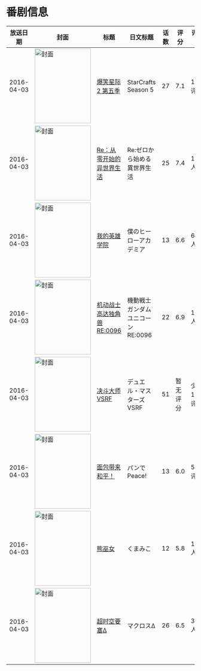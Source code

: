 # 番剧信息

|放送日期|封面|标题|日文标题|话数|评分|评分人数|
|---|---|---|---|---|---|---|
|2016-04-03|<img src="https://lain.bgm.tv/pic/cover/c/c3/3c/230901_S58me.jpg" alt="封面" style="width:150px;height:200px;object-fit:cover;">|[爆笑星际2 第五季](https://bangumi.tv/subject/230901)|StarCrafts Season 5|27|7.1|11人评分|
|2016-04-03|<img src="https://lain.bgm.tv/pic/cover/c/cb/78/140001_Ew1mo.jpg" alt="封面" style="width:150px;height:200px;object-fit:cover;">|[Re：从零开始的异世界生活](https://bangumi.tv/subject/140001)|Re:ゼロから始める異世界生活|25|7.4|18590人评分|
|2016-04-03|<img src="https://lain.bgm.tv/pic/cover/c/c3/83/150955_dHMf9.jpg" alt="封面" style="width:150px;height:200px;object-fit:cover;">|[我的英雄学院](https://bangumi.tv/subject/150955)|僕のヒーローアカデミア|13|6.6|6397人评分|
|2016-04-03|<img src="https://lain.bgm.tv/pic/cover/c/50/20/169917_6U6fj.jpg" alt="封面" style="width:150px;height:200px;object-fit:cover;">|[机动战士高达独角兽 RE:0096](https://bangumi.tv/subject/169917)|機動戦士ガンダムユニコーン RE:0096|22|6.9|1250人评分|
|2016-04-03|<img src="https://lain.bgm.tv/pic/cover/c/5b/43/175433_B0nll.jpg" alt="封面" style="width:150px;height:200px;object-fit:cover;">|[决斗大师VSRF](https://bangumi.tv/subject/175433)|デュエル・マスターズ VSRF|51|暂无评分|少于10人评分|
|2016-04-03|<img src="https://lain.bgm.tv/pic/cover/c/a8/92/144650_OwONO.jpg" alt="封面" style="width:150px;height:200px;object-fit:cover;">|[面包带来和平！](https://bangumi.tv/subject/144650)|パンでPeace!|13|6.0|587人评分|
|2016-04-03|<img src="https://lain.bgm.tv/pic/cover/c/4f/c8/148361_nEFsC.jpg" alt="封面" style="width:150px;height:200px;object-fit:cover;">|[熊巫女](https://bangumi.tv/subject/148361)|くまみこ|12|5.8|1936人评分|
|2016-04-03|<img src="https://lain.bgm.tv/pic/cover/c/31/79/100858_95wYv.jpg" alt="封面" style="width:150px;height:200px;object-fit:cover;">|[超时空要塞Δ](https://bangumi.tv/subject/100858)|マクロスΔ|26|6.5|3077人评分|
